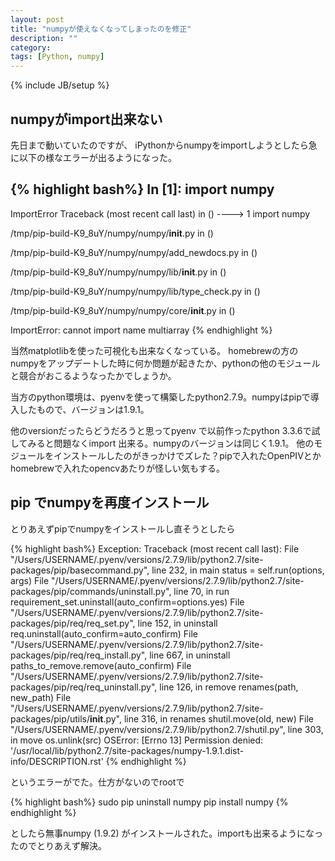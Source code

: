 ```yaml
---
layout: post
title: "numpyが使えなくなってしまったのを修正"
description: ""
category: 
tags: [Python, numpy]
---
```

{% include JB/setup %}

## numpyがimport出来ない

先日まで動いていたのですが、
iPythonからnumpyをimportしようとしたら急に以下の様なエラーが出るようになった。

{% highlight bash%}
In [1]: import numpy
---------------------------------------------------------------------------
ImportError                               Traceback (most recent call last)
<ipython-input-1-5a0bd626bb1d> in <module>()
----> 1 import numpy

/tmp/pip-build-K9_8uY/numpy/numpy/__init__.py in <module>()

/tmp/pip-build-K9_8uY/numpy/numpy/add_newdocs.py in <module>()

/tmp/pip-build-K9_8uY/numpy/numpy/lib/__init__.py in <module>()

/tmp/pip-build-K9_8uY/numpy/numpy/lib/type_check.py in <module>()

/tmp/pip-build-K9_8uY/numpy/numpy/core/__init__.py in <module>()

ImportError: cannot import name multiarray
{% endhighlight %}

当然matplotlibを使った可視化も出来なくなっている。
homebrewの方のnumpyをアップデートした時に何か問題が起きたか、pythonの他のモジュールと競合がおこるようなったかでしょうか。

当方のpython環境は、pyenvを使って構築したpython2.7.9。numpyはpipで導入したもので、バージョンは1.9.1。

他のversionだったらどうだろうと思ってpyenv で以前作ったpython 3.3.6で試してみると問題なくimport 出来る。numpyのバージョンは同じく1.9.1。
他のモジュールをインストールしたのがきっかけでズレた？pipで入れたOpenPIVとかhomebrewで入れたopencvあたりが怪しい気もする。


## pip でnumpyを再度インストール

とりあえずpipでnumpyをインストールし直そうとしたら

{% highlight bash%}
Exception:
Traceback (most recent call last):
  File "/Users/USERNAME/.pyenv/versions/2.7.9/lib/python2.7/site-packages/pip/basecommand.py", line 232, in main
    status = self.run(options, args)
  File "/Users/USERNAME/.pyenv/versions/2.7.9/lib/python2.7/site-packages/pip/commands/uninstall.py", line 70, in run
    requirement_set.uninstall(auto_confirm=options.yes)
  File "/Users/USERNAME/.pyenv/versions/2.7.9/lib/python2.7/site-packages/pip/req/req_set.py", line 152, in uninstall
    req.uninstall(auto_confirm=auto_confirm)
  File "/Users/USERNAME/.pyenv/versions/2.7.9/lib/python2.7/site-packages/pip/req/req_install.py", line 667, in uninstall
    paths_to_remove.remove(auto_confirm)
  File "/Users/USERNAME/.pyenv/versions/2.7.9/lib/python2.7/site-packages/pip/req/req_uninstall.py", line 126, in remove
    renames(path, new_path)
  File "/Users/USERNAME/.pyenv/versions/2.7.9/lib/python2.7/site-packages/pip/utils/__init__.py", line 316, in renames
    shutil.move(old, new)
  File "/Users/USERNAME/.pyenv/versions/2.7.9/lib/python2.7/shutil.py", line 303, in move
    os.unlink(src)
OSError: [Errno 13] Permission denied: '/usr/local/lib/python2.7/site-packages/numpy-1.9.1.dist-info/DESCRIPTION.rst'
{% endhighlight %}

というエラーがでた。仕方がないのでrootで

{% highlight bash%}
sudo pip uninstall numpy
pip install numpy
{% endhighlight %}

としたら無事numpy (1.9.2) がインストールされた。importも出来るようになったのでとりあえず解決。
